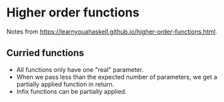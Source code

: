 # Higher order functions

Notes from <https://learnyouahaskell.github.io/higher-order-functions.html>.

## Curried functions

* All functions only have one "real" parameter.
* When we pass less than the expected number of parameters, we get a partially applied function in return.
* Infix functions can be partially applied.

